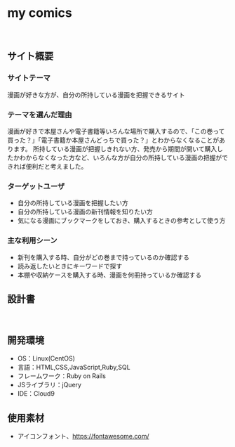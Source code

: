 # my comics
​
## サイト概要
### サイトテーマ
<!--何を『目的』とし、どのような『分類』なのかを簡潔に書く-->
漫画が好きな方が、自分の所持している漫画を把握できるサイト
​
### テーマを選んだ理由
<!--なぜこのようなテーマにしたかを説明する-->
漫画が好きで本屋さんや電子書籍等いろんな場所で購入するので、「この巻って買った？」「電子書籍か本屋さんどっちで買った？」とわからなくなることがあります。
所持している漫画が把握しきれない方、発売から期間が開いて購入したかわからなくなった方など、いろんな方が自分の所持している漫画の把握ができれば便利だと考えました。
​
### ターゲットユーザ
<!--誰に使ってもらうかを具体的に記載する-->
- 自分の所持している漫画を把握したい方
- 自分の所持している漫画の新刊情報を知りたい方
- 気になる漫画にブックマークをしておき、購入するときの参考として使う方
​
### 主な利用シーン
<!--どのような時に使うのかの状況を記載すること-->
- 新刊を購入する時、自分がどの巻まで持っているのか確認する
- 読み返したいときにキーワードで探す
- 本棚や収納ケースを購入する時、漫画を何冊持っているか確認する
​
## 設計書
<!--テーマを設定・提出する時点では不要です-->
​
## 開発環境
- OS：Linux(CentOS)
- 言語：HTML,CSS,JavaScript,Ruby,SQL
- フレームワーク：Ruby on Rails
- JSライブラリ：jQuery
- IDE：Cloud9
​
## 使用素材
<!--
- 外部サービスの画像素材・音声素材を使用した場合は、必ずサービス名とURLを明記してください。
- アプリケーションの実装に使用したgem/bootstrapのリファレンスなどの記載は不要です。
- 使用しない場合は、使用素材の項目をREADMEから削除してください。
折りたたむ
-->
- アイコンフォント、https://fontawesome.com/